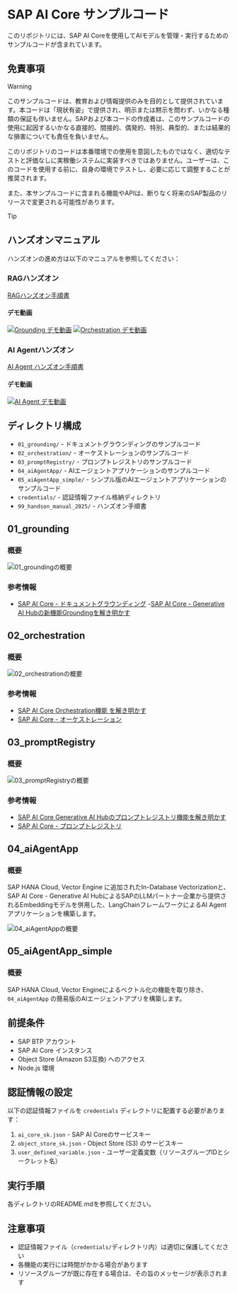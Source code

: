 # SAP AI Core サンプルコード

このリポジトリには、SAP AI Coreを使用してAIモデルを管理・実行するためのサンプルコードが含まれています。

## 免責事項

> [!WARNING]
> このサンプルコードは、教育および情報提供のみを目的として提供されています。本コードは「現状有姿」で提供され、明示または黙示を問わず、いかなる種類の保証も伴いません。SAPおよび本コードの作成者は、このサンプルコードの使用に起因するいかなる直接的、間接的、偶発的、特別、典型的、または結果的な損害についても責任を負いません。
>
> このリポジトリのコードは本番環境での使用を意図したものではなく、適切なテストと評価なしに実稼働システムに実装すべきではありません。ユーザーは、このコードを使用する前に、自身の環境でテストし、必要に応じて調整することが推奨されます。
>
> また、本サンプルコードに含まれる機能やAPIは、断りなく将来のSAP製品のリリースで変更される可能性があります。


> [!TIP]
> ## ハンズオンマニュアル
>
> ハンズオンの進め方は以下のマニュアルを参照してください：
>
> ### RAGハンズオン
> [RAGハンズオン手順書](99_handson_manual_2025/01_SAPAICore_RAG/README.md)
>
> #### デモ動画
> [![Grounding デモ動画](https://img.youtube.com/vi/vExXOQprhXk/0.jpg)](https://youtu.be/vExXOQprhXk)
> [![Orchestration デモ動画](https://img.youtube.com/vi/crbT2v8LVlU/0.jpg)](https://youtu.be/crbT2v8LVlU)
>
> ### AI Agentハンズオン
> [AI Agent ハンズオン手順書](99_handson_manual_2025/02_AIAgent_on_BTP/README.md)
>
> #### デモ動画
> [![AI Agent デモ動画](https://img.youtube.com/vi/U7Z9AH0B458/0.jpg)](https://youtu.be/U7Z9AH0B458)

## ディレクトリ構成

- `01_grounding/` - ドキュメントグラウンディングのサンプルコード
- `02_orchestration/` - オーケストレーションのサンプルコード
- `03_promptRegistry/` - プロンプトレジストリのサンプルコード
- `04_aiAgentApp/` - AIエージェントアプリケーションのサンプルコード
- `05_aiAgentApp_simple/` - シンプル版のAIエージェントアプリケーションのサンプルコード
- `credentials/` - 認証情報ファイル格納ディレクトリ
- `99_handson_manual_2025/` - ハンズオン手順書

## 01_grounding
### 概要
![01_groundingの概要](01_grounding/assets/00_grounding_overview.png)

### 参考情報
- [SAP AI Core - ドキュメントグラウンディング](https://help.sap.com/docs/sap-ai-core/sap-ai-core-service-guide/document-grounding)
-[SAP AI Core - Generative AI Hubの新機能Groundingを解き明かす](https://community.sap.com/t5/technology-blogs-by-sap/sap-ai-core-generative-ai-hub%E3%81%AE%E6%96%B0%E6%A9%9F%E8%83%BDgrounding%E3%82%92%E8%A7%A3%E3%81%8D%E6%98%8E%E3%81%8B%E3%81%99/ba-p/14065096)

## 02_orchestration
### 概要
![02_orchestrationの概要](02_orchestration/assets/00_orchestration_overview.png)

### 参考情報
- [SAP AI Core Orchestration機能 を解き明かす](https://community.sap.com/t5/technology-blogs-by-sap/sap-ai-core-orchestration%E6%A9%9F%E8%83%BD-%E3%82%92%E8%A7%A3%E3%81%8D%E6%98%8E%E3%81%8B%E3%81%99/ba-p/14066141)
- [SAP AI Core - オーケストレーション](https://help.sap.com/docs/sap-ai-core/sap-ai-core-service-guide/orchestration)

## 03_promptRegistry
### 概要
![03_promptRegistryの概要](03_promptRegistry/assets/00_promptRegistry_overview.png)

### 参考情報
- [SAP AI Core Generative AI Hubのプロンプトレジストリ機能を解き明かす](https://community.sap.com/t5/technology-blogs-by-sap/sap-ai-core-generative-ai-hub%E3%81%AE%E3%83%97%E3%83%AD%E3%83%B3%E3%83%97%E3%83%88%E3%83%AC%E3%82%B8%E3%82%B9%E3%83%88%E3%83%AA%E6%A9%9F%E8%83%BD%E3%82%92%E8%A7%A3%E3%81%8D%E6%98%8E%E3%81%8B%E3%81%99/ba-p/14072026) 
- [SAP AI Core - プロンプトレジストリ](https://help.sap.com/docs/sap-ai-core/sap-ai-core-service-guide/prompt-registry) 

## 04_aiAgentApp
### 概要
SAP HANA Cloud, Vector Engine に追加されたIn-Database Vectorizationと、SAP AI Core - Generative AI HubによるSAPのLLMパートナー企業から提供されるEmbeddingモデルを併用した、LangChainフレームワークによるAI Agentアプリケーションを構築します。

![04_aiAgentAppの概要](04_aiAgentApp/assets/README/setup/00_aiAgentApp_overview.png)

## 05_aiAgentApp_simple
### 概要
SAP HANA Cloud, Vector Engineによるベクトル化の機能を取り除き、`04_aiAgentApp` の簡易版のAIエージェントアプリを構築します。

## 前提条件

- SAP BTP アカウント
- SAP AI Core インスタンス
- Object Store (Amazon S3互換) へのアクセス
- Node.js 環境

## 認証情報の設定

以下の認証情報ファイルを `credentials` ディレクトリに配置する必要があります：

1. `ai_core_sk.json` - SAP AI Coreのサービスキー
2. `object_store_sk.json` - Object Store (S3) のサービスキー
3. `user_defined_variable.json` - ユーザー定義変数（リソースグループIDとシークレット名）

## 実行手順

各ディレクトリのREADME.mdを参照してください。

## 注意事項

- 認証情報ファイル（`credentials/`ディレクトリ内）は適切に保護してください
- 各機能の実行には時間がかかる場合があります
- リソースグループが既に存在する場合は、その旨のメッセージが表示されます